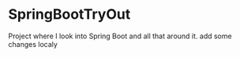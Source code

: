 # SpringBootTryOut
Project where I look into Spring Boot and all that around it. 
add some changes localy
